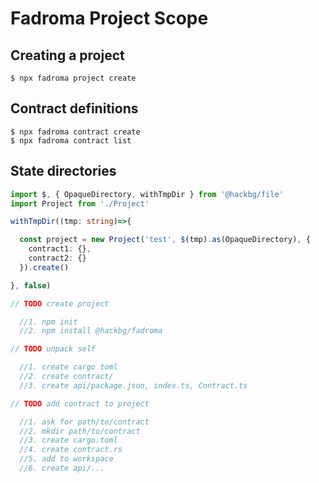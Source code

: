 # Fadroma Project Scope

## Creating a project

```shell
$ npx fadroma project create
```

## Contract definitions

```shell
$ npx fadroma contract create
$ npx fadroma contract list
```

## State directories

```typescript
import $, { OpaqueDirectory, withTmpDir } from '@hackbg/file'
import Project from './Project'

withTmpDir((tmp: string)=>{

  const project = new Project('test', $(tmp).as(OpaqueDirectory), {
    contract1: {},
    contract2: {}
  }).create()

}, false)

// TODO create project

  //1. npm init
  //2. npm install @hackbg/fadroma

// TODO unpack self

  //1. create cargo toml
  //2. create contract/
  //3. create api/package.json, index.ts, Contract.ts

// TODO add contract to project

  //1. ask for path/to/contract
  //2. mkdir path/to/contract
  //3. create cargo.toml
  //4. create contract.rs
  //5. add to workspace
  //6. create api/...
```
